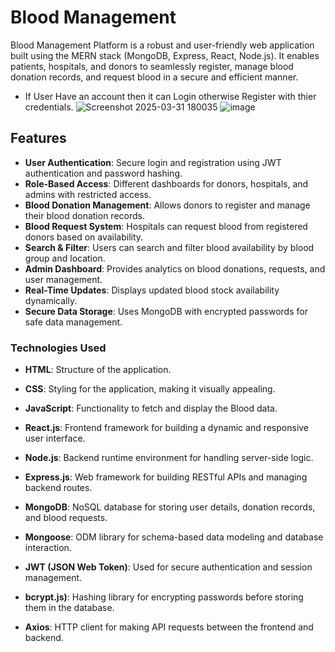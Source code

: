 # Blood Management

Blood Management Platform is a robust and user-friendly web application built using the MERN stack (MongoDB, Express, React, Node.js). It enables patients, hospitals, and donors to seamlessly register, manage blood donation records, and request blood in a secure and efficient manner.
- If User Have an account then it can Login otherwise Register with thier credentials.
![Screenshot 2025-03-31 180035](https://github.com/user-attachments/assets/9aa55f13-bd88-41ea-a49c-c82ef9cf2d50)
![image](https://github.com/user-attachments/assets/b540b1c1-d704-4614-9a4c-ee1c41525425)



## Features

- **User Authentication**: Secure login and registration using JWT authentication and password hashing.
- **Role-Based Access**: Different dashboards for donors, hospitals, and admins with restricted access.
- **Blood Donation Management**:  Allows donors to register and manage their blood donation records.
- **Blood Request System**: Hospitals can request blood from registered donors based on availability.
- **Search & Filter**:  Users can search and filter blood availability by blood group and location.
- **Admin Dashboard**:  Provides analytics on blood donations, requests, and user management.
- **Real-Time Updates**:  Displays updated blood stock availability dynamically.
- **Secure Data Storage**:  Uses MongoDB with encrypted passwords for safe data management.


### Technologies Used

- **HTML**: Structure of the application.
- **CSS**: Styling for the application, making it visually appealing.
- **JavaScript**: Functionality to fetch and display the Blood data.
- **React.js**: Frontend framework for building a dynamic and responsive user interface.
  
- **Node.js**: Backend runtime environment for handling server-side logic.
- **Express.js**: Web framework for building RESTful APIs and managing backend routes.
- **MongoDB**: NoSQL database for storing user details, donation records, and blood requests.
- **Mongoose**: ODM library for schema-based data modeling and database interaction.
- **JWT (JSON Web Token)**: Used for secure authentication and session management.
- **bcrypt.js)**: Hashing library for encrypting passwords before storing them in the database.
- **Axios**: HTTP client for making API requests between the frontend and backend.

